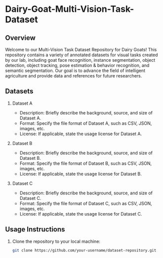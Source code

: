 # Dairy-Goat-Multi-Vision-Task-Dataset

## Overview

Welcome to our Multi-Vision Task Dataset Repository for Dairy Goats! This repository contains a variety of annotated datasets for visual tasks created by our lab, including goat face recognition, instance segmentation, object detection, object tracking, pose estimation & behavior recognition, and semantic segmentation. Our goal is to advance the field of intelligent agriculture and provide data and references for future researchers.


## Datasets

1. Dataset A
   - Description: Briefly describe the background, source, and size of Dataset A.
   - Format: Specify the file format of Dataset A, such as CSV, JSON, images, etc.
   - License: If applicable, state the usage license for Dataset A.

2. Dataset B
   - Description: Briefly describe the background, source, and size of Dataset B.
   - Format: Specify the file format of Dataset B, such as CSV, JSON, images, etc.
   - License: If applicable, state the usage license for Dataset B.

3. Dataset C
   - Description: Briefly describe the background, source, and size of Dataset C.
   - Format: Specify the file format of Dataset C, such as CSV, JSON, images, etc.
   - License: If applicable, state the usage license for Dataset C.

## Usage Instructions

1. Clone the repository to your local machine:
   ```bash
   git clone https://github.com/your-username/dataset-repository.git
